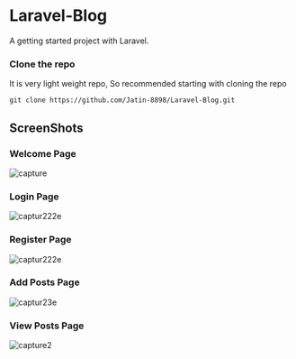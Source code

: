 # Laravel-Blog
A getting started project with Laravel.

### Clone the repo
It is very light weight repo, So recommended starting with cloning the repo
```
git clone https://github.com/Jatin-8898/Laravel-Blog.git
```
## ScreenShots

### Welcome Page
![capture](https://user-images.githubusercontent.com/34777376/47255646-3720a480-d492-11e8-9384-c89b6e997e8e.PNG)

### Login Page
![captur222e](https://user-images.githubusercontent.com/34777376/47255668-718a4180-d492-11e8-8b50-1af9c6fea4ee.PNG)


### Register Page
![captur222e](https://user-images.githubusercontent.com/34777376/47255666-6c2cf700-d492-11e8-8cb1-c937fe1c8dc3.PNG)

### Add Posts Page
![captur23e](https://user-images.githubusercontent.com/34777376/47255672-73ec9b80-d492-11e8-8a8b-41a69b290921.PNG)

### View Posts Page
![capture2](https://user-images.githubusercontent.com/34777376/47255651-3d168580-d492-11e8-8a17-feb7ef47de1a.PNG)
